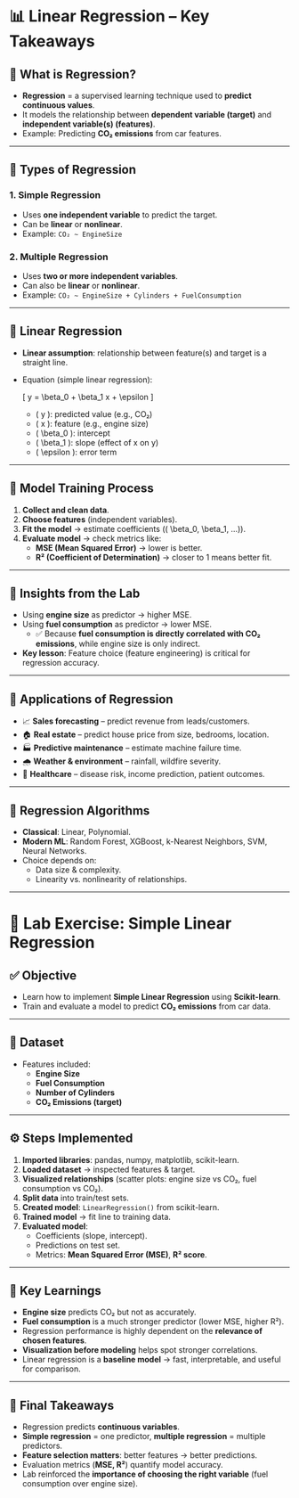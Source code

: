# 📊 Linear Regression – Key Takeaways

## 🔹 What is Regression?
- **Regression** = a supervised learning technique used to **predict continuous values**.  
- It models the relationship between **dependent variable (target)** and **independent variable(s) (features)**.  
- Example: Predicting **CO₂ emissions** from car features.

---

## 🔹 Types of Regression
### 1. **Simple Regression**
- Uses **one independent variable** to predict the target.  
- Can be **linear** or **nonlinear**.  
- Example: `CO₂ ~ EngineSize`

### 2. **Multiple Regression**
- Uses **two or more independent variables**.  
- Can also be **linear** or **nonlinear**.  
- Example: `CO₂ ~ EngineSize + Cylinders + FuelConsumption`

---

## 🔹 Linear Regression
- **Linear assumption**: relationship between feature(s) and target is a straight line.  
- Equation (simple linear regression):  

  \[
  y = \beta_0 + \beta_1 x + \epsilon
  \]

  - \( y \): predicted value (e.g., CO₂)  
  - \( x \): feature (e.g., engine size)  
  - \( \beta_0 \): intercept  
  - \( \beta_1 \): slope (effect of x on y)  
  - \( \epsilon \): error term  

---

## 🔹 Model Training Process
1. **Collect and clean data**.  
2. **Choose features** (independent variables).  
3. **Fit the model** → estimate coefficients (\( \beta_0, \beta_1, …\)).  
4. **Evaluate model** → check metrics like:
   - **MSE (Mean Squared Error)** → lower is better.  
   - **R² (Coefficient of Determination)** → closer to 1 means better fit.  

---

## 🔹 Insights from the Lab
- Using **engine size** as predictor → higher MSE.  
- Using **fuel consumption** as predictor → lower MSE.  
  - ✅ Because **fuel consumption is directly correlated with CO₂ emissions**, while engine size is only indirect.  
- **Key lesson**: Feature choice (feature engineering) is critical for regression accuracy.

---

## 🔹 Applications of Regression
- 📈 **Sales forecasting** – predict revenue from leads/customers.  
- 🏠 **Real estate** – predict house price from size, bedrooms, location.  
- 🏭 **Predictive maintenance** – estimate machine failure time.  
- 🌧 **Weather & environment** – rainfall, wildfire severity.  
- 🏥 **Healthcare** – disease risk, income prediction, patient outcomes.

---

## 🔹 Regression Algorithms
- **Classical**: Linear, Polynomial.  
- **Modern ML**: Random Forest, XGBoost, k-Nearest Neighbors, SVM, Neural Networks.  
- Choice depends on:
  - Data size & complexity.  
  - Linearity vs. nonlinearity of relationships.  

---

# 🧪 Lab Exercise: Simple Linear Regression

## ✅ Objective
- Learn how to implement **Simple Linear Regression** using **Scikit-learn**.  
- Train and evaluate a model to predict **CO₂ emissions** from car data.

---

## 📂 Dataset
- Features included:  
  - **Engine Size**  
  - **Fuel Consumption**  
  - **Number of Cylinders**  
  - **CO₂ Emissions (target)**  

---

## ⚙️ Steps Implemented
1. **Imported libraries**: pandas, numpy, matplotlib, scikit-learn.  
2. **Loaded dataset** → inspected features & target.  
3. **Visualized relationships** (scatter plots: engine size vs CO₂, fuel consumption vs CO₂).  
4. **Split data** into train/test sets.  
5. **Created model**: `LinearRegression()` from scikit-learn.  
6. **Trained model** → fit line to training data.  
7. **Evaluated model**:
   - Coefficients (slope, intercept).  
   - Predictions on test set.  
   - Metrics: **Mean Squared Error (MSE)**, **R² score**.  

---

## 🔑 Key Learnings
- **Engine size** predicts CO₂ but not as accurately.  
- **Fuel consumption** is a much stronger predictor (lower MSE, higher R²).  
- Regression performance is highly dependent on the **relevance of chosen features**.  
- **Visualization before modeling** helps spot stronger correlations.  
- Linear regression is a **baseline model** → fast, interpretable, and useful for comparison.  

---

## 🚀 Final Takeaways
- Regression predicts **continuous variables**.  
- **Simple regression** = one predictor, **multiple regression** = multiple predictors.  
- **Feature selection matters**: better features → better predictions.  
- Evaluation metrics (**MSE, R²**) quantify model accuracy.  
- Lab reinforced the **importance of choosing the right variable** (fuel consumption over engine size).  
